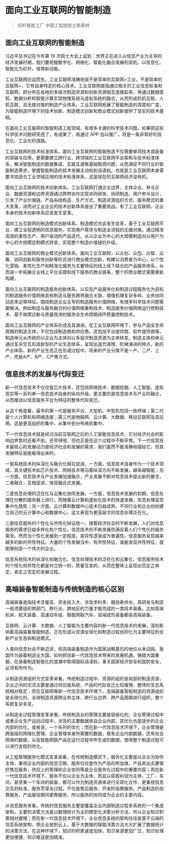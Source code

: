 # 面向工业互联网的智能制造
> 标杆智能工厂
中国工程院院士杨善林

## 面向工业互联网的智能制造

习近平总书记在今年第 19 次院士大会上说到：世界正在进入以信息产业为主导的经济发展时期，我们要把握数字化、网络化、智能化融合发展的契机，以信息化、智能化为杠杆，培育新动能。

工业互联网应运而生。工业互联网准确地说不是简单的互联网+工业，不是简单的互联网+，它有自身特定的核心技术。工业互联网是指通过相关的工业信息标准和互联网，把分布在各地的多层次制造资源和创新资源相互连接起来，再通过数据感知、数据分析和智能计算实现物理系统与虚拟系统的融合，从而形成机机互联、人机互联，且无缝对接的制造产业体系。工业互联网拓展了智能制造的深度和广度，为智能制造环境下的技术创新、制造模式创新和商业模式创新提供了坚实的技术基础。

在面向工业互联网的智能制造工程领域，有很多关键的科学技术问题。如果把这些科学技术问题研究透了，有成果了，再通过 APP 加以推广，将是一条非常好的信息化、工业化的道路。

工业互联网的技术标准体系。面向工业互联网的智能制造不仅需要单项技术或装备的突破与应用，更需要建立跨行业、跨领域的工业互联网平台架构与技术标准体系，解决智能制造的数据集成、互联互通等基础瓶颈问题，从而满足不同行业的智能制造需求，掌握智能制造的技术发展主动权和话语权。也就是工业互联网本身需要寻找适合工业领域应用的技术标准体系，这是现在的互联网经济没有的。

面向工业互联网的技术创新体系。工业互联网打通企业边界，主体企业、参与企业、数据资源和边界资源通过跨界协作实现协同研发、协同制造、用户参与设计，引发了产业价值链、产品系统构造、生产方式、制造资源组织方式、服务模式的重大变革，进而对工业企业的技术创新体系提出了重要挑战。有了工业互联网，企业本身的技术创新体系应该发生变革。

面向工业互联网的制造模式创新体系。制造模式也会发生变革，基于工业互联网平台，建立全程透明的信息服务，实现用户需求与制造全流程的无缝对接。通过精准高效的柔性生产、用户驱动的产品迭代，从以企业为中心的大规模制造向以用户为中心的大规模定制模式转变，实现整个制造价值链的升级。

面向工业互联网的商业模式创新体系。面向工业互联网，以众创、众包、众智、众筹、协同创新和服务创新等形式进行商业模式创新，构建以消费者为中心，以个性化营销、柔性化生产和精准化服务为主要特征的线上线下结合的产品服务体系，从而进一步拓展企业线上平台支撑和线下服务的商业链条，整个的商业模式需要重新构建。

面向工业互联网的制造服务创新体系。以实现产品服务化和制造过程服务化为目标的制造服务价值网络具有制造与服务跨界融合关联、增值机理复杂多样、业务协同动态多边等特征。围绕制造企业主导的制造服务价值网络，有很多科学技术问题需要解决。例如制造与服务融合的价值网络重构技术、制造服务价值网络运行控制技术、基于故障诊断与质量改进的服务全生命周期闭环质量控制技术。

面向工业互联网的产业体系形成及其演进。在工业互联网环境下，参与产品全生命周期的制造主体，不仅包括制造商和供应商，还包括平台提供商、软件提供商等。制造单元从传统的以企业为主体向以多层次制造资源为主体转变。制造主体和单元通过复杂交互形成新型的产业生态体系，呈现出迭代递增、阶梯演进的特点，新的产业体系、新的产业生态正在形成过程中。将来的产业分类不是一产、二产、三产，而是A产、B产、C产等方式。

## 信息技术的发展与代际变迁

新一代信息技术不仅仅是芯片技术，还包括网络技术、数据挖掘、人工智能、虚拟现实等一系列单一信息技术自身的纵向升级，更主要的是信息技术与产业的融合，从而推动以信息服务平台为特征的整体代际变迁。

从这个角度看，最早的第一代是服务平台，大型机、中型机包括一些终端；第二代是个人计算机和网络连接；第三代是物联网、云计算、大数据、移动互联网及其应用，这是更高组织的集中，从集中到分布再到集中。

下一代信息技术就是经过当前互联网之后的人工智能信息技术，它对经济社会的影响边界暂时还看不到，还早得很，但也正是在这个过程中不断孕育。下一代信息技术最核心的发展动力是经济社会和发展的需求，我们虽然不能准确地描绘它，但其发展特征是能看得出来的。

一是系统技术的纵深化与融合化相互促进。一方面，信息技术自身作为一个技术领域，其关键技术如芯片技术、网络技术等沿着纵深方向不断发展，越来越智能；另一方面，信息技术与产业发展加速融合，产业发展不断对信息技术提出新的要求，二者融合，互相促进，体现融合式发展。

二是信息处理的泛在化与云集化协同发展。一方面，信息技术发展的初期，信息处理在分散的服务器上进行，而随着云计算和虚拟化技术的快速发展，信息处理呈现集中化趋势；另一方面，云计算和数据中心技术日益成熟，不同行业和企业纷纷建立自己的云计算中心和数据中心，这又表现为更高层次的信息处理泛在化。

三是信息服务的个性化与共性化辩证统一。随着经济社会的不断发展，人们对信息服务的需求日益多样化和个性化，信息技术的不断发展则满足着人们个性化的服务需求。然而当个性化发展到一定程度，差异性逐渐成为普遍性，信息服务呈现越来越多的新的共性特征。大量的个性发展当中，有共性特征，谁能发现共性特征，就能够创造一个伟大的企业。

信息系统技术的纵深化和融合化、信息处理技术的泛在化和云集化、信息服务技术的个性化和共性化都是对立统一的，质量互变的，从而在整体上呈现出否定之肯定，肯定之否定的发展过程。

## 高端装备智能制造与传统制造的核心区别

高端装备是指技术含量高、资金投入大、涉及学科多、服役寿命长，其研发与制造一般须要组织跨部门、跨行业、跨地区的力量才能完成的一类技术装备。比如高端机床、航天装备、高速动车组、智能网联汽车、高端成形装备都是高端装备。

互联网、云计算、大数据、人工智能为主要内容的新一代信息技术的发展，深刻影响着高端装备智能制造，正在形成以资源全球化和制造过程协同化为主要特征的全新产业生态和制造模式。

人类向信息社会不断迈进，但高端装备制造作为国家战略基石的地位从未动摇。我国作为装备制造业大国，如何抓住新一代信息技术带来的发展机遇，铸就大国重器，在装备制造智能化的浪潮中取得国际话语权，事关国家经济安全和国防安全，必须有所作为。


从制造资源组织方式变革来看，传统制造过程中，资源的组织是局部的制造资源，企业之间的交流主要是通过供应链系统，产品的代际变迁比较缓慢，整体的生态系统相对稳定；而在互联网等新一代信息技术环境下，高端装备智能制造的资源组织是全球化的，全球制造资源跨业务主体、跨行业边界、跨产品周期进行组织，整个系统复杂多变。

从制造全过程管理变革来看，传统制造业的管理主要是层级化的，企业管理过程中或者企业生产运动过程中，涉及的主要数据来自企业内部，其优化也是逐步的企业内部的优化，或者说，一个系列的优化；而在新一代信息技术环境下，企业管理是跨层级的网络化管理，企业管理本身所需要的数据，既有企业内部数据，还有社会网络的数据，以及智能网联产品在运行过程中所生成的数据，使得整个制造过程可以进行全程的优化。

从工程管理服务化模式变革来看，在传统制造模式下，服务化主要是以企业为协作主体，重视企业内部的信息交换，服务仅仅是作为产品的附加值，产品卖出去要做好售后服务，供应上的管理和企业协同等是企业服务化过程中的重要内容；而在新一代信息技术环境下，服务不仅以企业为主体，而且以获取利润为主体，工厂、车间，甚至某一个车间的装备，都可以作为制造资源来进行全球化合作，更重视信息交互的标准，服务贯穿全过程，不仅是售后服务，开发阶段靠服务，产品制造阶段靠服务，产品服役期间更靠服务，所以服务的协同成为企业的主要内容。

从信息服务来看，传统的信息服务主要是覆盖企业内部制造过程多系统的一个集成架构，主要的决策方法是以数理统计为主的模型化决策分析方法，所以企业知识积累相对缓慢；而在新一代信息技术环境下，企业信息系统的架构往往是基于云端的信息系统架构，把企业放到云上，基于大数据的智能决策方法大大扩展了数据统计的决策方法，在这种环境下，知识的积累速度加快，知识来源更加广泛，知识处理更加便捷，知识推送更加精准。
